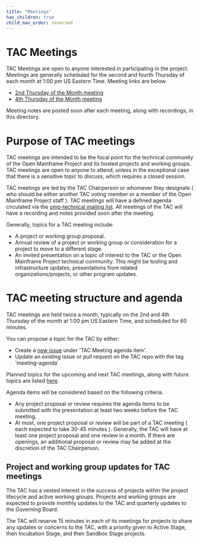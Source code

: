 ```yaml
---
title: "Meetings"
has_children: true
child_nav_order: reversed
---
```


# TAC Meetings

TAC Meetings are open to anyone interested in participating in the project. Meetings are generally scheduled for the second and fourth Thursday of each month at 1:00 pm US Eastern Time. Meeting links are below.

- [2nd Thursday of the Month meeting](https://zoom-lfx.platform.linuxfoundation.org/meeting/96768093075?password=1b7c020a-bad8-4ba6-91f2-8156091e05fa)
- [4th Thursday of the Month meeting](https://zoom-lfx.platform.linuxfoundation.org/meeting/97287182990?password=033f3235-8042-4d14-9a1a-f88992db8437) 

Meeting notes are posted soon after each meeting, along with recordings, in this directory.

# Purpose of TAC meetings

TAC meetings are intended to be the focal point for the technical community of the Open Mainframe Project and its hosted projects and working groups. TAC meetings are open to anyone to attend, unless in the exceptional case that there is a sensitive topic to discuss, which requires a closed session.

TAC meetings are led by the TAC Chairperson or whomever they designate ( who should be either another TAC voting member or a member of the Open Mainframe Project staff ). TAC meetings will have a defined agenda circulated via the [omp-technical mailing list](https://lists.openmainframeproject.org/g/omp-technical). All meetings of the TAC will have a recording and notes provided soon after the meeting.

Generally, topics for a TAC meeting include:

* A project or working group proposal.
* Annual review of a project or working group or consideration for a project to move to a different stage.
* An invited presentation on a topic of interest to the TAC or the Open Mainframe Project technical community. This might be tooling and infrastructure updates, presentations from related organizations/projects, or other program updates.

# TAC meeting structure and agenda

TAC meetings are held twice a month, typically on the 2nd and 4th Thursday of the month at 1:00 pm US Eastern Time, and scheduled for 60 minutes.

You can propose a topic for the TAC by either:

- Create a [new issue](https://github.com/openmainframeproject/tac/issues/new/choose) under 'TAC Meeting agenda item'.
- Update an existing issue or pull request on the TAC repo with the tag 'meeting-agenda'

Planned topics for the upcoming and next TAC meetings, along with future topics are listed [here](https://github.com/orgs/openmainframeproject/projects/21).

Agenda items will be considered based on the following criteria.

* Any project proposal or review requires the agenda items to be submitted with the presentation at least two weeks before the TAC meeting.
* At most, one project proposal or review will be part of a TAC meeting ( each expected to take 30-45 minutes ). Generally, the TAC will have at least one project proposal and one review in a month. If there are openings, an additional proposal or review may be added at the discretion of the TAC Chairperson.

## Project and working group updates for TAC meetings

The TAC has a vested interest in the success of projects within the project lifecycle and active working groups. Projects and working groups are expected to provide monthly updates to the TAC and quarterly updates to the Governing Board.

The TAC will reserve 15 minutes in each of its meetings for projects to share any updates or concerns to the TAC, with a priority given to Active Stage, then Incubation Stage, and then Sandbox Stage projects.
